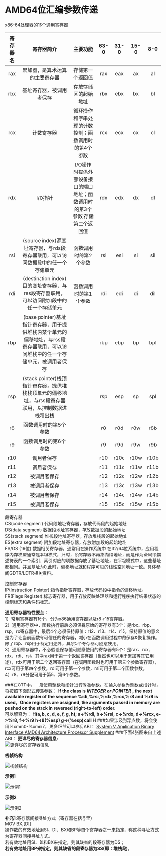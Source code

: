 # AMD64位汇编参数传递

x86-64处理器的16个通用寄存器

|寄存器名|寄存器简介|主要功能|63-0|31-0|15-0|8-0|
|:--------:|:----------:|:----------:|:----------:|:----------:|:----------:|:----------:|
|rax|累加器，是算术运算的主要寄存器|存储第一个返回值|rax|eax|ax|al|
|rbx|基址寄存器，被调用者保存|存放存储区的起始地址|rbx|ebx|bx|bl|
|rcx|计数寄存器|循环操作和字串处理的计数控制；函数调用时的第4个参数|rcx|ecx|cx|cl|
|rdx|I/O指针|I/O操作时提供外部设备接口的端口地址；函数调用时的第3个参数;存储第二个返回值|rdx|edx|dx|dl|
|rsi|(source index)源变址寄存器，与rds段寄存器联用，可以访问数据段中的任一个存储单元|函数调用时的第2个参数|rsi|esi|si|sil|
|rdi|(destination index)目的变址寄存器，与res段寄存器联用，可以访问附加段中的任一个存储单元|函数调用时的第1个参数|rdi|edi|di|dil|
|rbp|(base pointer)基址指针寄存器，用于提供堆栈内某个单元的偏移地址，与rss段寄存器联用，可以访问堆栈中的任一个存储单元，被调用者保存| |rbp|ebp|bp|bpl|
|rsp|(stack pointer)栈顶指针寄存器，提供堆栈栈顶单元的偏移地址，与rss段寄存器联用，以控制数据进栈和出栈| |rsp|esp|sp|spl|
|r8|函数调用时的第5个参数||r8|r8d|r8w|r8b|
|r9|函数调用时的第6个参数||r9|r9d|r9w|r9b|
|r10|调用者保存||r10|r10d|r10w|r10b|
|r11|调用者保存||r11|r11d|r11w|r11b|
|r12|被调用者保存||r12|r12d|r12w|r12b|
|r13|被调用者保存||r13|r13d|r13w|r13b|
|r14|被调用者保存||r14|r14d|r14w|r14b|
|r15|被调用者保存||r15|r15d|r15w|r15b|

段寄存器  
CS(code segment)
代码段地址寄存器，存放代码段的起始地址  
DS(data segment)
数据段地址寄存器，存放数据段的起始地址  
SS(stack segment)
堆栈段地址寄存器，存放堆栈段的起始地址  
ES(extra segment)
附加段地址寄存器，存放附加段的起始地址  
FS/GS (16位) 数据相关寄存器，通常用在操作系统中
在32/64位系统中，应用程序内存模型通常是平坦模式。此时，段寄存器不再指向段地址，而是作为全局段描述符表的一个索引，索引对应的项数据存放了基址地址，在平坦模式中，这些基址都相同。并且基址为0,此时，偏移地址就和程序可见的线性空间地址一致。具体参阅GDTR/LDTR相关资料。


控制寄存器  
IP(Instruction Pointer):指令指针寄存器，存放代码段中指令的偏移地址。  
FR(Flags Register):标志寄存器，用于存放反映处理器和运行程序执行结果状态的控制标志和条件码标志。

**通用寄存器特性要点：**  
1）常用寄存器有16个，分为x86通用寄存器以及r8-r15寄存器。  
2）通用寄存器中，函数执行前后必须保持原始的寄存器有3个：是rbx、rbp、rsp。rx寄存器中，最后4个必须保持原值：r12、r13、r14、r15。保持原值的意义是为了让当前函数有可信任的寄存器，减小在函数调用过程中的保存&恢复操作。除了rbp、rsp用于特定用途外，其余5个寄存器可随意使用。  
3）通用寄存器中，不必假设保存值可随意使用的寄存器有5个：是rax、rcx、rdx、rdi、rsi。其中rax用于第一个返回寄存器（当然也可以用于累加等其它用途），rdx可用于第二个返回寄存器（在调用函数时也可用于第三个参数寄存器），rcx可用于第四个参数，rdi可用于第一个参数，rsi可用于第二个函数参数。  
4）r8、r9分配可用于第5、第6个参数。



###在CTF中，一般使用整数和指针进行传递参数。在输入参数为整数或指针时，将按照下面形式传递参数：
**If the class is** ***INTEGER or POINTER*** **, the next available register of the sequence %rdi,%rsi,%rdx,%rcx,%r8 and %r9 is used。Once registers are assigned, the arguments passed in memory are pushed on the stack in reversed (right-to-left) order.**  
可以解释为：
**H(a, b, c, d, e, f, g, h);
a->%rdi, b->%rsi, c->%rdx, d->%rcx, e->%r8, f->%r9
h->8(%esp)
g->(%esp)
call H**
###如果涉及到浮点数，将会使用%xmm0-%xmm7，更多细节可以参见ABI： [System V Application Binary Interface AMD64 Architecture Processor Supplement](https://software.intel.com/sites/default/files/article/402129/mpx-linux64-abi.pdf)
###下面4张图来自上述ABI： 
**更详尽的寄存器信息:**  
![更详尽的寄存器信息](./imgs/64regs.png)

**栈帧结构**  

![栈帧结构](./imgs/64frame.png)

**示例1**  

![示例1](./imgs/eg1.png)

**示例2**  

![示例2](./imgs/eg2.png)



**补充1**:寄存器间接寻址方式（寄存器在括号里）  
MOV BX,[DI]  
操作数的有效地址用SI、DI、BX和BP等四个寄存器之一来指定，称这种寻址方式为寄存器间接寻址方式。  
若有效地址用SI、DI和BX来指定，则其缺省的段寄存器为DS；  
**若有效地址用BP来指定，则其缺省的段寄存器为SS(即：堆栈段)**。